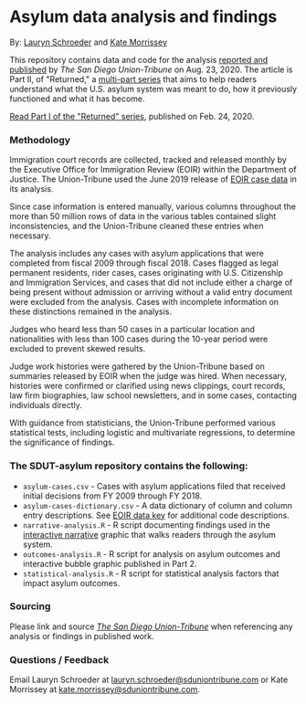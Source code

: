 # Asylum data analysis and findings
By: [Lauryn Schroeder](https://www.sandiegouniontribune.com/sdut-lauryn-schroeder-staff.html) and [Kate Morrissey](https://www.sandiegouniontribune.com/sdut-kate-morrissey-staff.html)

This repository contains data and code for the analysis [reported and published](https://www.sandiegouniontribune.com/news/immigration/story/2020-08-23/who-gets-asylum-even-before-trump-system-was-riddled-with-bias-and-disparities) by *The San Diego Union-Tribune* on Aug. 23, 2020. The article is Part II, of "Returned," a [multi-part series](https://www.sandiegouniontribune.com/returned) that aims to help readers understand what the U.S. asylum system was meant to do, how it previously functioned and what it has become.

[Read Part I of the "Returned" series](https://www.sandiegouniontribune.com/news/immigration/story/2020-02-24/protecting-the-worlds-most-vulnerable-what-it-takes-to-make-a-case-under-us-asylum-system#nt=00000170-75a7-d4fb-a17d-7de7f56b0001-liS0promoButtonnt=00000170-75a7-d4fb-a17d-7de7f56b0001-liS0promoButton), published on Feb. 24, 2020.

### Methodology

Immigration court records are collected, tracked and released monthly by the Executive Office for Immigration Review (EOIR) within the Department of Justice. The Union-Tribune used the June 2019 release of [EOIR case data](https://www.justice.gov/eoir/foia-library-0) in its analysis.

Since case information is entered manually, various columns throughout the more than 50 million rows of data in the various tables contained slight inconsistencies, and the Union-Tribune cleaned these entries when necessary.

The analysis includes any cases with asylum applications that were completed from fiscal 2009 through fiscal 2018. Cases flagged as legal permanent residents, rider cases, cases originating with U.S. Citizenship and Immigration Services, and cases that did not include either a charge of being present without admission or arriving without a valid entry document were excluded from the analysis. Cases with incomplete information on these distinctions remained in the analysis.

Judges who heard less than 50 cases in a particular location and nationalities with less than 100 cases during the 10-year period were excluded to prevent skewed results.

Judge work histories were gathered by the Union-Tribune based on summaries released by EOIR when the judge was hired. When necessary, histories were confirmed or clarified using news clippings, court records, law firm biographies, law school newsletters, and in some cases, contacting individuals directly.

With guidance from statisticians, the Union-Tribune performed various statistical tests, including logistic and multivariate regressions, to determine the significance of findings.

### The SDUT-asylum repository contains the following:

- `asylum-cases.csv` - Cases with asylum applications filed that received initial decisions from FY 2009 through FY 2018.
- `asylum-cases-dictionary.csv` - A data dictionary of column and column entry descriptions. See [EOIR data key](https://www.justice.gov/eoir/page/file/eoir-case-data-code-key/download) for additional code descriptions.
- `narrative-analysis.R` - R script documenting findings used in the [interactive narrative](https://www.sandiegouniontribune.com/news/immigration/story/2020-08-23/asylum-system-interactive-experience) graphic that walks readers through the asylum system.
- `outcomes-analysis.R` - R script for analysis on asylum outcomes and interactive bubble graphic published in Part 2.
- `statistical-analysis.R` - R script for statistical analysis factors that impact asylum outcomes.

### Sourcing
Please link and source [*The San Diego Union-Tribune*](https://www.sandiegouniontribune.com/) when referencing any analysis or findings in published work.

### Questions / Feedback

Email Lauryn Schroeder at [lauryn.schroeder@sduniontribune.com](mailto:lauryn.schroeder@sduniontribune.com) or Kate Morrissey at [kate.morrissey@sduniontribune.com](mailto:kate.morrissey@sduniontribune.com).
